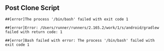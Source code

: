 Post Clone Script
--


``` ##[error]The process '/bin/bash' failed with exit code 1 ```


``` ##[error]Error: /Users/runner/runners/2.165.2/work/1/s/android/gradlew failed with return code: 1 ```


``` ##[error]Bash failed with error: The process '/bin/bash' failed with exit code 1 ```
